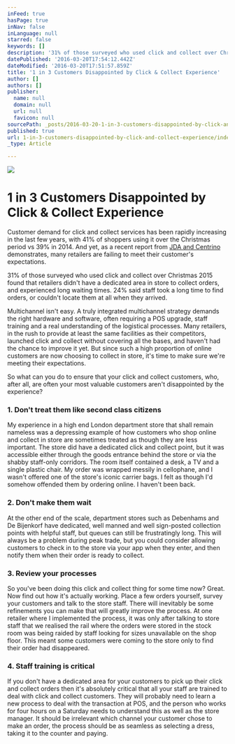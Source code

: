 ```yaml
---
inFeed: true
hasPage: true
inNav: false
inLanguage: null
starred: false
keywords: []
description: '31% of those surveyed who used click and collect over Christmas 2015 found that retailers didn’t have a dedicated area in store to collect orders, and experienced long waiting times. 24% said staff took a long time to find orders, or couldn’t locate them at all when they arrived.'
datePublished: '2016-03-20T17:54:12.442Z'
dateModified: '2016-03-20T17:51:57.859Z'
title: '1 in 3 Customers Disappointed by Click & Collect Experience'
author: []
authors: []
publisher:
  name: null
  domain: null
  url: null
  favicon: null
sourcePath: _posts/2016-03-20-1-in-3-customers-disappointed-by-click-and-collect-experience.md
published: true
url: 1-in-3-customers-disappointed-by-click-and-collect-experience/index.html
_type: Article

---
```

![](https://the-grid-user-content.s3-us-west-2.amazonaws.com/0f453687-8e8a-4eef-b331-55619d0f59c4.jpg)

# 1 in 3 Customers Disappointed by Click & Collect Experience

Customer demand for click and collect services has been rapidly increasing in the last few years, with 41% of shoppers using it over the Christmas period vs 39% in 2014\. And yet, as a recent report from [JDA and Centrino][0] demonstrates, many retailers are failing to meet their customer's expectations.

31% of those surveyed who used click and collect over Christmas 2015 found that retailers didn't have a dedicated area in store to collect orders, and experienced long waiting times. 24% said staff took a long time to find orders, or couldn't locate them at all when they arrived.

Multichannel isn't easy. A truly integrated multichannel strategy demands the right hardware and software, often requiring a POS upgrade, staff training and a real understanding of the logistical processes. Many retailers, in the rush to provide at least the same facilities as their competitors, launched click and collect without covering all the bases, and haven't had the chance to improve it yet.  But since such a high proportion of online customers are now choosing to collect in store, it's time to make sure we're meeting their expectations.

So what can you do to ensure that your click and collect customers, who, after all, are often your most valuable customers aren't disappointed by the experience?

### 1\. Don't treat them like second class citizens

My experience in a high end London department store that shall remain nameless was a depressing example of how customers who shop online and collect in store are sometimes treated as though they are less important. The store did have a dedicated click and collect point, but it was accessible either through the goods entrance behind the store or via the shabby staff-only corridors. The room itself contained a desk, a TV and a single plastic chair. My order was wrapped messily in cellophane, and I wasn't offered one of the store's iconic carrier bags. I felt as though I'd somehow offended them by ordering online. I haven't been back.

### 2\. Don't make them wait

At the other end of the scale, department stores such as Debenhams and De Bijenkorf have dedicated, well manned and well sign-posted collection points with helpful staff, but queues can still be frustratingly long. This will always be a problem during peak trade, but you could consider allowing customers to check in to the store via your app when they enter, and then notify them when their order is ready to collect.

### 3\. Review your processes

So you've been doing this click and collect thing for some time now? Great. Now find out how it's actually working. Place a few orders yourself, survey your customers and talk to the store staff. There will inevitably be some refinements you can make that will greatly improve the process. At one retailer where I implemented the process, it was only after talking to store staff that we realised the rail where the orders were stored in the stock room was being raided by staff looking for sizes unavailable on the shop floor. This meant some customers were coming to the store only to find their order had disappeared.

### 4\. Staff training is critical

If you don't have a dedicated area for your customers to pick up their click and collect orders then it's absolutely critical that all your staff are trained to deal with click and collect customers. They will probably need to learn a new process to deal with the transaction at POS, and the person who works for four hours on a Saturday needs to understand this as well as the store manager. It should be irrelevant which channel your customer chose to make an order, the process should be as seamless as selecting a dress, taking it to the counter and paying.

[0]: www.centrino.com